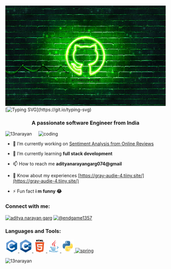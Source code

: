 ![logo](https://github.com/13Narayan/13Narayan/blob/main/HD-wallpaper-github-green-logo-green-brickwall-github-logo-social-networks-github-neon-logo-github.jpg)
[![Typing SVG](https://readme-typing-svg.demolab.com?font=Poppins&weight=600&size=24&pause=1000&color=F74C4C&width=435&lines=Hi+%F0%9F%91%8B%2C+I+m+Aadi.;)](https://git.io/typing-svg)
<h3 align="center">A passionate software Engineer from India</h3>
<img align="right"alt="coding"width="400"src="https://camo.githubusercontent.com/19db51af5f90f1b152bc0b9078f5fe97053955be5074f03f17019c70345bdcdb/68747470733a2f2f6d69726f2e6d656469756d2e636f6d2f6d61782f313336302f302a37513379765349765f7430696f4a2d5a2e676966">
<p align="left"> <img src="https://komarev.com/ghpvc/?username=13narayan&label=Profile%20views&color=0e75b6&style=flat" alt="13narayan" /> </p>

- 🔭 I’m currently working on [Sentiment Analysis from Online Reviews](https://github.com/13Narayan/Intel_Project/blob/main/Sentimental_analysis.ipynb)

- 🌱 I’m currently learning **full stack development**

- 📫 How to reach me **adityanarayangarg074@gmail**

- 📄 Know about my experiences [https://gray-audie-4.tiiny.site/](https://gray-audie-4.tiiny.site/)

- ⚡ Fun fact **i m funny 😂**

<h3 align="left">Connect with me:</h3>
<p align="left">
<a href="https://www.linkedin.com/in/aditya-narayan-garg-8b8122316/" target="blank"><img align="center" src="https://raw.githubusercontent.com/rahuldkjain/github-profile-readme-generator/master/src/images/icons/Social/linked-in-alt.svg" alt="aditya narayan garg" height="30" width="40" /></a>
<a href="https://www.youtube.com/@adityanarayangarg2670" target="blank"><img align="center" src="https://raw.githubusercontent.com/rahuldkjain/github-profile-readme-generator/master/src/images/icons/Social/youtube.svg" alt="@endgame1357" height="30" width="40" /></a>
</p>

<h3 align="left">Languages and Tools:</h3>
<p align="left"> <a href="https://www.cprogramming.com/" target="_blank" rel="noreferrer"> <img src="https://raw.githubusercontent.com/devicons/devicon/master/icons/c/c-original.svg" alt="c" width="40" height="40"/> </a> <a href="https://www.w3schools.com/cpp/" target="_blank" rel="noreferrer"> <img src="https://raw.githubusercontent.com/devicons/devicon/master/icons/cplusplus/cplusplus-original.svg" alt="cplusplus" width="40" height="40"/> </a> <a href="https://www.w3.org/html/" target="_blank" rel="noreferrer"> <img src="https://raw.githubusercontent.com/devicons/devicon/master/icons/html5/html5-original-wordmark.svg" alt="html5" width="40" height="40"/> </a> <a href="https://www.java.com" target="_blank" rel="noreferrer"> <img src="https://raw.githubusercontent.com/devicons/devicon/master/icons/java/java-original.svg" alt="java" width="40" height="40"/> </a> <a href="https://www.python.org" target="_blank" rel="noreferrer"> <img src="https://raw.githubusercontent.com/devicons/devicon/master/icons/python/python-original.svg" alt="python" width="40" height="40"/> </a> <a href="https://spring.io/" target="_blank" rel="noreferrer"> <img src="https://www.vectorlogo.zone/logos/springio/springio-icon.svg" alt="spring" width="40" height="40"/> </a> </p>

<p><img align="center" src="https://github-readme-streak-stats.herokuapp.com/?user=13narayan&" alt="13narayan" /></p>
